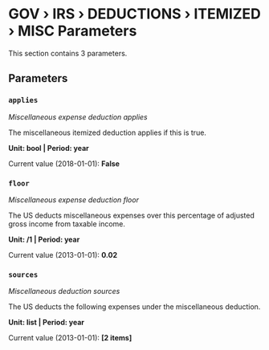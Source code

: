# GOV › IRS › DEDUCTIONS › ITEMIZED › MISC Parameters

This section contains 3 parameters.

## Parameters

### `applies`
*Miscellaneous expense deduction applies*

The miscellaneous itemized deduction applies if this is true.

**Unit: bool | Period: year**

Current value (2018-01-01): **False**


### `floor`
*Miscellaneous expense deduction floor*

The US deducts miscellaneous expenses over this percentage of adjusted gross income from taxable income.

**Unit: /1 | Period: year**

Current value (2013-01-01): **0.02**


### `sources`
*Miscellaneous deduction sources*

The US deducts the following expenses under the miscellaneous deduction.

**Unit: list | Period: year**

Current value (2013-01-01): **[2 items]**

